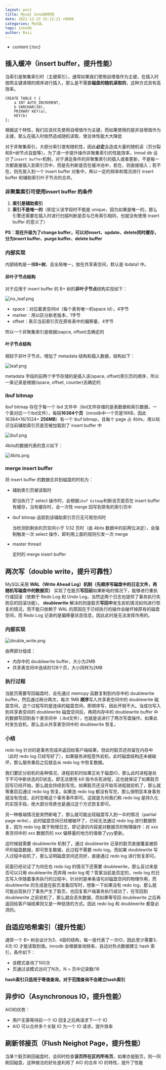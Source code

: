 ```yaml
---
layout: post
title: Mysql InnoDB特性
date: 2021-12-23 15:12:21 +0800
categories: MySQL
tags: innodb 
author: Rxsi
---
```


* content
{:toc}

## 插入缓冲（insert buffer，提升性能）
当索引是聚集索引时（主键索引），通常如果我们使用自增值作为主键，在插入时按照主键递增的顺序进行插入，那么是不需要**磁盘的随机读取的**，这种方式具有高效率。
```
CREATE TABLE t {
    a INT AUTO_INCREMENT,
    b VARCHAR(30),
    PRIMARY KEY(a),
    KEY(b)
};
```
根据这个特性，我们应该优先使用自增值作为主键，而如果使用的是非自增值作为主键，那么在插入时依然造成随机读取，使总体性能大大降低

对于非聚集索引，大部分索引值有随机性，因此**必定**会造成大量的随机读（页分裂和B+树节点自旋等）。为了进一步提升操作非聚集索引的性能效率，Innod db 设计了`insert buffer`机制，对于满足条件的非聚集索引的插入或者更新，不是每一次都直接插入到索引页中，而是先判断是否在缓冲池中，若在，则直接插入；若不在，则先放入到一个 insert buffer 对象中，再以一定的频率和情况进行 insert buffer 和辅助索引叶子节点的合并。
<!--more-->
### 非聚集索引可使用insert buffer 的条件

1. **索引是辅助索引**
2. **索引不是唯一的**（即定义该字段时不能是 unique，因为如果是唯一的，那么引擎还需要在插入时进行扫描判断是否与已有索引相同，也就没有使用 insert buffer 的意义了）

**PS：现在升级为了change buffer，可以对insert、update、delete同时缓存，分为insert buffer、purge buffer、delete buffer**

### 内部实现
内部结构是一棵**B+树**，且全局唯一，放在共享表空间，默认是 ibdata1 中。

#### 非叶子节点结构
对于应用于 insert buffer 的 B+ 树的**非叶子节点**结构实现如下：

![no_leaf.png](/images/mysql_innodb/no_leaf.png)

- space：对应着表空间id（每个表有唯一的space id），4字节
- marker：用以区分新老版本，1字节
- offset：表示当前索引页在原有表中的偏移量，4字节

所以一个非聚集索引是根据(sapce, offset)去确定的

#### 叶子节点结构
相较于非叶子节点，增加了 metadata 结构和插入数据，结构如下：

![leaf.png](/images/mysql_innodb/leaf.png)

metadata 字段的前两个字节存储的是插入该(space, offset)索引页的顺序，所以一条记录是根据(space, offset, counter)去确定的

### ibuf bitmap
ibuf bitmap 存在于每一个 ibd 文件中（ibd文件存储的是表数据和索引数据，一个表对应一个ibd文件），每隔**16384个页**（innodb中一个页是16KB，因此16384*16/1024= **256MB**）有一个 ibuf bitmap，且每个 page 占 4bits，用以标识当前辅助索引页是否被加载到了 insert buffer 中

![ibuf.png](/images/mysql_innodb/ibuf.png)

4bits的数据代表的意义如下：

![4bits.png](/images/mysql_innodb/4bits.png)

### merge insert buffer
将 insert buffer 的数据合并到磁盘的时机为：

- 辅助索引页被读取时

    即当执行了 select 操作时，会根据`ibuf bitmap`判断该页是否在 insert buffer 有缓存，当有缓存时，会一次性 merge 回写到原有的索引页中
- ibuf bitmap 追踪到该辅助索引页已无可用空间时

    当检测到剩余的页空间小于 1/32 页时（由 4bits 数据中的前两位决定），会强制触发一次 select 操作，即利用上面的规则引发一次 merge
- master thread

    定时的 merge insert buffer

## 两次写（double write，提升可靠性）
MySQL采用 **WAL（Write Ahead Log）机制（先顺序写磁盘中的日志文件，再随机写磁盘中的数据页）** 实现了在脏页**写回前**如果断电的情况下，能够进行重执行或回滚（依赖于 Redo Log 和 Undo Log，当然这两个日志也提供了事务执行失败后的回滚功能）。
**doublewrite** 解决的则是脏页**写回中**发生宕机情况如何进行恢复的情况，而不能只依赖于 WAL 的原因在于已经执行的操作会破坏掉原有的磁盘空间，而 Redo Log 记录的是偏移量状态信息，因此此时是无法发挥作用的。

### 内部实现
![double_write.png](/images/mysql_innodb/double_write.png)

由两部分组成：

- 内存中的 doublewrite buffer，大小为2MB
- 共享表空间中连续的128个页，大小同样为2MB

### 执行过程
当脏页需要写回磁盘时，会先通过 memcpy 函数复制到内存中的 doublewrite buffer，然后通过再分两次，每次 1MB **顺序**写入共享表空间中的 doublewrite 磁盘空间，这个过程写的是连续的磁盘空间，即顺序写，因此开销不大。当成功写入到共享表空间的 doublewrite 磁盘空间后，再把内存中的 doublewrite buffer 中的数据写回到各个表空间中（.ibd文件），也就是说进行了两次写盘操作。如果此时发生宕机，那么会从共享表空间中的 doublewrite 恢复。

### 小结
redo log 针对的是事务完成并返回给客户端结果，但此时脏页还存留在内存中（此时 redo log 已经写好了），如果服务进程意外宕机，此时磁盘结构还未被破坏，那么服务重启之后就会从 redo log 中恢复数据。

我们要区分宕机的各种情况，进程宕机时如果正处于磁盘IO，那么此时进程是处于不可中断状态的D状态，即无法使用 kill 指令杀死进程，这也就保证了如果脏页回写已经开始，那么就会持续到写完。如果脏页还没开始写进程就宕机了，那么就等重启后通过 redo log 恢复。如果连 redo log 都没有写完，那么很明显本身事务就没有完成，此时忽略这个事务事件即可。这就是为何我们称 redo log 是持久化的实现手段，绝大部分场景也是通过这个方式恢复即可。

另一种极端情况是突然断电了，那么就可能出现磁盘写入到一半的情况（partial page write），此时磁盘空间已经被破坏了，已经无法通过 redo log 进行数据恢复，因为 redo log 属于物理日志，即记录的内容是对数据页的物理操作：对 xxx 表空间中的 xxx 数据页的 xxx 偏移量的地方的值做了yyy更新。

这时候就需要 doublewrite 机制了，通过 doublewrite 记录的脏页直接覆盖被损坏的磁盘数据，即可恢复数据，此过程不需要 redo log。而如果 doublewrite 写入过程中宕机了，那么证明磁盘空间还完好，直接通过 redo log 进行恢复即可。

前面已经论证了为何在右 redo log 的情况下还需要 doublewrite，那么反过来是否可以只用 doublewrite 而弃用 redo log 呢？答案当前是否定的，redo log 的日志写入伴随着事务执行的过程中，针对的是单条语句对磁盘空间的物理作用，而 doublewrite 的生成是在脏页准备回写时，想象一下如果没有 redo log，那么就可能出现执行了事务产生了脏页，也回复客户端事务执行成功了，在写回到 doublewrite 之前宕机了，那么就会丢失数据，而如果等写回 doublewrite 之后再返回给客户端结果则又是一种低效的方式。因此 redo log 和 doublewrite 都是必须的。
## 自适应哈希索引（提升性能）
通常一个 B+ 树会设计为3、4层的结构，每一层代表了一次IO，因此至少需要3、4次 IO 才能读取到值。innodb 会根据查询频率，自动对热点数据建立 hash 索引，条件如下：

- 该模式查询了100次
- 页通过该模式访问了N次，N = 页中记录数/16

**hash索引只适用于等值查询，对于范围查询不会建立hash索引**

## 异步IO（Asynchronous IO，提升性能）
AIO的优势：

- 用户无需等待前一个 IO 回复之后再请求下一个 IO
- AIO 可以合并多个关联 IO 为一个 IO 请求，提升效率

## 刷新邻接页（Flush Neighot Page，提升性能）
当某个脏页刷回磁盘时，会同时检查**该页所在区的所有页**，如果亦是脏页，则一同刷回磁盘，这种做法的好处是利用了 AIO 的合并 IO 的特性，提升了性能
